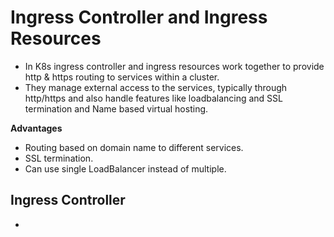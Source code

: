 # Ingress Controller and Ingress Resources
- In K8s ingress controller and ingress resources work together to provide http & https routing to services within a cluster.
- They manage external access to the services, typically through http/https and also handle features like loadbalancing and SSL termination and Name based virtual hosting.

**Advantages**
- Routing based on domain name to different services.
- SSL termination.
- Can use single LoadBalancer instead of multiple.
## Ingress Controller
- 
